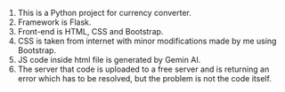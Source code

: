 1. This is a Python project for currency converter.
2. Framework is Flask.
3. Front-end is HTML, CSS and Bootstrap.
4. CSS is taken from internet with minor modifications made by me using Bootstrap.
5. JS code inside html file is generated by Gemin AI.
6. The server that code is uploaded to a free server and is returning an error which has to be resolved, but the problem is not the code itself.
